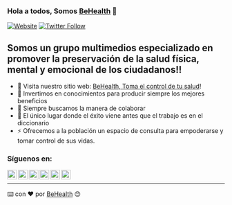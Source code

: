 ### Hola a todos, Somos  [BeHealth][website] 👋

[![Website](https://img.shields.io/website?label=behealthpr.com&style=for-the-badge&url=https%3A%2F%2Fbehealthpr.com)](https://www.behealthpr.com/)
[![Twitter Follow](https://img.shields.io/twitter/follow/BeHealthPR?color=1DA1F2&logo=twitter&style=for-the-badge)](https://twitter.com/behealthpr)

## Somos un grupo multimedios especializado en promover la preservación de la salud física, mental y emocional de los ciudadanos!!

- 🔭 Visita nuestro sitio web: [BeHealth, Toma el control de tu salud][init]!
- 🌱 Invertimos en conocimientos para producir siempre los mejores beneficios
- 👯 Siempre buscamos la manera de colaborar
- 🥅 El único lugar donde el éxito viene antes que el trabajo es en el diccionario
- ⚡ Ofrecemos a la población un espacio de consulta para empoderarse y tomar control de sus vidas.

### Síguenos en:

[<img align="left" alt="https://www.behealthpr.com/" width="22px" src="https://camo.githubusercontent.com/8c25ab07b62e602edf324911042fd70196a308013f736d404fb830e3a765c194/68747470733a2f2f6564656e742e6769746875622e696f2f537570657254696e7949636f6e732f696d616765732f7376672f73616d73756e675f696e7465726e65742e737667" />][website]
[<img align="left" alt="https://www.facebook.com/behealthpr | Facebook" width="22px" src="https://camo.githubusercontent.com/8f245234577766478eaf3ee72b0615e99bb9ef3eaa56e1c37f75692811181d5c/68747470733a2f2f6564656e742e6769746875622e696f2f537570657254696e7949636f6e732f696d616765732f7376672f66616365626f6f6b2e737667" />][facebook]
[<img align="left" alt="https://www.youtube.com/channel/UCK6zDR-kZzmNc8WOp1NlXPA/about | YouTube" width="22px" src="https://camo.githubusercontent.com/d54e97f5edde790381f7e62b217410df33e066a0dc8f692f2fc6b25fc1768b0c/68747470733a2f2f6564656e742e6769746875622e696f2f537570657254696e7949636f6e732f696d616765732f7376672f796f75747562652e737667" />][youtube]
[<img align="left" alt="@BeHealthPR | Twitter" width="22px" src="https://camo.githubusercontent.com/35b0b8bfbd8840f35607fb56ad0a139047fd5d6e09ceb060c5c6f0a5abd1044c/68747470733a2f2f6564656e742e6769746875622e696f2f537570657254696e7949636f6e732f696d616765732f7376672f747769747465722e737667" />][twitter]
[<img align="left" alt="BeHealth | LinkedIn" width="22px" src="https://camo.githubusercontent.com/c8a9c5b414cd812ad6a97a46c29af67239ddaeae08c41724ff7d945fb4c047e5/68747470733a2f2f6564656e742e6769746875622e696f2f537570657254696e7949636f6e732f696d616765732f7376672f6c696e6b6564696e2e737667" />][linkedin]
[<img align="left" alt="behealthpr | Instagram" width="22px" src="https://camo.githubusercontent.com/c9dacf0f25a1489fdbc6c0d2b41cda58b77fa210a13a886d6f99e027adfbd358/68747470733a2f2f6564656e742e6769746875622e696f2f537570657254696e7949636f6e732f696d616765732f7376672f696e7374616772616d2e737667" />][instagram]

<br />

---

⌨️ con ❤️ por [BeHealth](https://www.behealthpr.com/) 😊

[website]: https://www.behealthpr.com/
[init]: https://www.behealthpr.com/
[facebook]: https://www.facebook.com/behealthpr
[twitter]: https://twitter.com/behealthpr
[youtube]: https://www.youtube.com/channel/UCK6zDR-kZzmNc8WOp1NlXPA/about
[instagram]: https://www.instagram.com/behealthpr/
[linkedin]: https://www.linkedin.com/company/behealthpr
